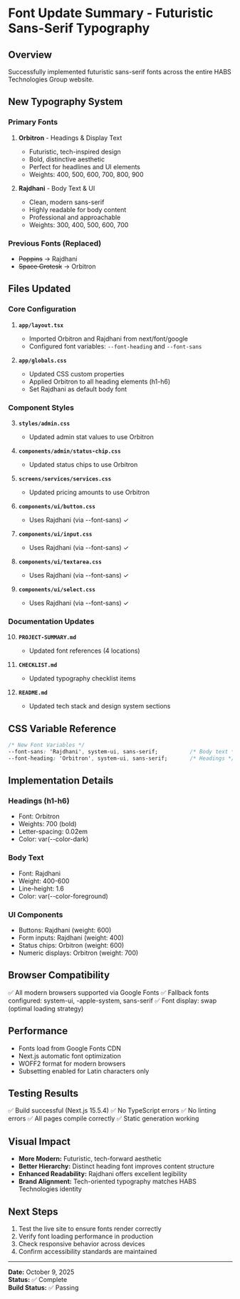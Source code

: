 # Font Update Summary - Futuristic Sans-Serif Typography

## Overview
Successfully implemented futuristic sans-serif fonts across the entire HABS Technologies Group website.

## New Typography System

### Primary Fonts
1. **Orbitron** - Headings & Display Text
   - Futuristic, tech-inspired design
   - Bold, distinctive aesthetic
   - Perfect for headlines and UI elements
   - Weights: 400, 500, 600, 700, 800, 900

2. **Rajdhani** - Body Text & UI
   - Clean, modern sans-serif
   - Highly readable for body content
   - Professional and approachable
   - Weights: 300, 400, 500, 600, 700

### Previous Fonts (Replaced)
- ~~Poppins~~ → Rajdhani
- ~~Space Grotesk~~ → Orbitron

## Files Updated

### Core Configuration
1. **`app/layout.tsx`**
   - Imported Orbitron and Rajdhani from next/font/google
   - Configured font variables: `--font-heading` and `--font-sans`

2. **`app/globals.css`**
   - Updated CSS custom properties
   - Applied Orbitron to all heading elements (h1-h6)
   - Set Rajdhani as default body font

### Component Styles
3. **`styles/admin.css`**
   - Updated admin stat values to use Orbitron

4. **`components/admin/status-chip.css`**
   - Updated status chips to use Orbitron

5. **`screens/services/services.css`**
   - Updated pricing amounts to use Orbitron

6. **`components/ui/button.css`**
   - Uses Rajdhani (via --font-sans) ✓

7. **`components/ui/input.css`**
   - Uses Rajdhani (via --font-sans) ✓

8. **`components/ui/textarea.css`**
   - Uses Rajdhani (via --font-sans) ✓

9. **`components/ui/select.css`**
   - Uses Rajdhani (via --font-sans) ✓

### Documentation Updates
10. **`PROJECT-SUMMARY.md`**
    - Updated font references (4 locations)

11. **`CHECKLIST.md`**
    - Updated typography checklist items

12. **`README.md`**
    - Updated tech stack and design system sections

## CSS Variable Reference

```css
/* New Font Variables */
--font-sans: 'Rajdhani', system-ui, sans-serif;          /* Body text */
--font-heading: 'Orbitron', system-ui, sans-serif;       /* Headings */
```

## Implementation Details

### Headings (h1-h6)
- Font: Orbitron
- Weights: 700 (bold)
- Letter-spacing: 0.02em
- Color: var(--color-dark)

### Body Text
- Font: Rajdhani
- Weight: 400-600
- Line-height: 1.6
- Color: var(--color-foreground)

### UI Components
- Buttons: Rajdhani (weight: 600)
- Form inputs: Rajdhani (weight: 400)
- Status chips: Orbitron (weight: 600)
- Numeric displays: Orbitron (weight: 700)

## Browser Compatibility
✅ All modern browsers supported via Google Fonts
✅ Fallback fonts configured: system-ui, -apple-system, sans-serif
✅ Font display: swap (optimal loading strategy)

## Performance
- Fonts load from Google Fonts CDN
- Next.js automatic font optimization
- WOFF2 format for modern browsers
- Subsetting enabled for Latin characters only

## Testing Results
✅ Build successful (Next.js 15.5.4)
✅ No TypeScript errors
✅ No linting errors
✅ All pages compile correctly
✅ Static generation working

## Visual Impact
- **More Modern:** Futuristic, tech-forward aesthetic
- **Better Hierarchy:** Distinct heading font improves content structure
- **Enhanced Readability:** Rajdhani offers excellent legibility
- **Brand Alignment:** Tech-oriented typography matches HABS Technologies identity

## Next Steps
1. Test the live site to ensure fonts render correctly
2. Verify font loading performance in production
3. Check responsive behavior across devices
4. Confirm accessibility standards are maintained

---

**Date:** October 9, 2025  
**Status:** ✅ Complete  
**Build Status:** ✅ Passing




